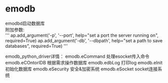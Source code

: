 # emodb
emodbd启动数据库  
附加参数:  
'''
        ap.add_argument('-p', '--port', help="set a port the server running on", required=True)
        ap.add_argument('-db', '--dbpath', help="set a path to save databases", required=True)
        '''


emodb_python_driver详情：
    emodb.eCommand          处理esocket传入命令
    emodb.eCOntorlDB        根据需求操作数据库
    emodb.edbLog            打印log
    emodb.eInit             初始化数据库
    emodb.eSecurity         安全&加密系统
    emodb.eSocket           socket连接系统